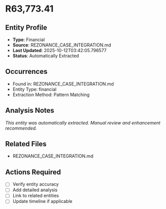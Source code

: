 # R63,773.41

## Entity Profile
- **Type**: Financial
- **Source**: REZONANCE_CASE_INTEGRATION.md
- **Last Updated**: 2025-10-12T03:42:05.796577
- **Status**: Automatically Extracted

## Occurrences
- Found in: REZONANCE_CASE_INTEGRATION.md
- Entity Type: financial
- Extraction Method: Pattern Matching

## Analysis Notes
*This entity was automatically extracted. Manual review and enhancement recommended.*

## Related Files
- REZONANCE_CASE_INTEGRATION.md

## Actions Required
- [ ] Verify entity accuracy
- [ ] Add detailed analysis
- [ ] Link to related entities
- [ ] Update timeline if applicable

